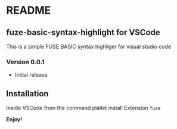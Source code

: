 # README

## fuze-basic-syntax-highlight for VSCode

This is a simple FUSE BASIC syntax highliger for visual studio code

### Version 0.0.1

- Initial release

## Installation

Inside VSCode from the command plallet install Extension `fuze`

**Enjoy!**
